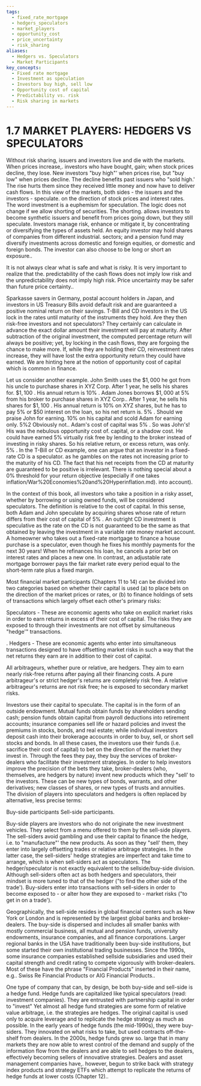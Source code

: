 ```yaml
---
tags:
  - fixed_rate_mortgage
  - hedgers_speculators
  - market_players
  - opportunity_cost
  - price_uncertainty
  - risk_sharing
aliases:
  - Hedgers vs. Speculators
  - Market Participants
key_concepts:
  - Fixed rate mortgage
  - Investment as speculation
  - Investors buy high, sell low
  - Opportunity cost of capital
  - Predictability vs. risk
  - Risk sharing in markets
---
```


# 1.7 MARKET PLAYERS: HEDGERS VS SPECULATORS  

Without risk sharing, issuers and investors live and die with the markets. When prices increase,. investors who have bought, gain; when stock prices decline, they lose. New investors "buy high"' when prices rise, but "buy low" when prices decline. The decline benefits past issuers who "sold high.' The rise hurts them since they received little money and now have to deliver cash flows. In this view of the markets, both sides - the issuers and the investors - speculate. on the direction of stock prices and interest rates. The word investment is a euphemism for speculation. The logic does not change if we allow shorting of securities. The shorting. allows investors to become synthetic issuers and benefit from prices going down, but they still speculate. Investors manage risk, enhance or mitigate it, by concentrating or diversifying the types of assets held. An equity investor may hold shares of companies from different industrial. sectors; and a pension fund may diversify investments across domestic and foreign equities, or domestic and foreign bonds. The investor can also choose to be long or short an exposure..  

It is not always clear what is safe and what is risky. It is very important to realize that the. predictability of the cash flows does not imply low risk and the unpredictability does not imply high risk. Price uncertainty may be safer than future price certainty..  

Sparkasse savers in Germany, postal account holders in Japan, and investors in US Treasury Bills avoid default risk and are guaranteed a positive nominal return on their savings. T-Bill and CD investors in the US lock in the rates until maturity of the instruments they hold. Are they then risk-free investors and not speculators? They certainly can calculate in advance the exact dollar amount their investment will pay at maturity. After subtraction of the original investment, the computed percentage return will always be positive; yet, by locking in the cash flows, they are forgoing the chance to make more. If, while they are holding their CD, reinvestment rates increase, they will have lost the extra opportunity return they could have earned. We are hinting here at the notion of opportunity cost of capital which is common in finance.  

Let us consider another example. John Smith uses the $\$1,000$ he got from his uncle to purchase shares in XYZ Corp. After 1 year, he sells his shares for. $\$1,100$ . His annual return is $10\%$ . Adam Jones borrows $\$1,000$ at $5\%$ from his broker to purchase shares in XYZ Corp.. After 1 year, he sells his shares for $\$1,100$ . His annual return is $10\%$ on XYZ shares, but he has to pay $5\%$ or $\$50$ interest on the loan, so his net return is. $5\%$ . Should we praise John for earning. $10\%$ on his capital and scold Adam for earning only. $5\%2$ Obviously not.. Adam's cost of capital was $5\%$ . So was John's! His was the nebulous opportunity cost of. capital, or a shadow cost. He could have earned $5\%$ virtually risk free by lending to the broker instead of investing in risky shares. So his relative return, or excess return, was only. $5\%$ . In the T-Bill or CD example, one can argue that an investor in a fixed-rate CD is a speculator. as he gambles on the rates not increasing prior to the maturity of his CD. The fact that his net receipts from the CD at maturity are guaranteed to be positive is irrelevant. There is nothing special about a $0\%$ threshold for your return objective (especially if one takes inflation/War%20Economies%20and%20Hyperinflation.md). into account).  

In the context of this book, all investors who take a position in a risky asset, whether by borrowing or using owned funds, will be considered speculators. The definition is relative to the cost of capital. In this sense, both Adam and John speculate by acquiring shares whose rate of return differs from their cost of capital of $5\%$ . An outright CD investment is speculative as the rate on the CD is not guaranteed to be the same as that obtained by leaving the investment in a variable rate money market account. A homeowner who takes out a fixed-rate mortgage to finance a house purchase is a speculator, even though he fixes his monthly payments for the next 30 years! When he refinances his loan, he cancels a prior bet on interest rates and places a new one. In contrast, an adjustable rate mortgage borrower pays the fair market rate every period equal to the short-term rate plus a fixed margin.  

Most financial market participants (Chapters 11 to 14) can be divided into two categories based on whether their capital is used (a) to place bets on the direction of the market prices or rates, or (b) to finance holdings of sets of transactions which largely offset each other's primary risks:  

Speculators - These are economic agents who take on explicit market risks in order to earn returns in excess of their cost of capital. The risks they are exposed to through their investments are not offset by simultaneous "hedge'" transactions.  

. Hedgers - These are economic agents who enter into simultaneous transactions designed to have offsetting market risks in such a way that the net returns they earn are in addition to their cost of capital.  

All arbitrageurs, whether pure or relative, are hedgers. They aim to earn nearly risk-free returns after paying all their financing costs. A pure arbitrageur's or strict hedger's returns are completely risk free. A relative arbitrageur's returns are not risk free; he is exposed to secondary market risks.  

Investors use their capital to speculate. The capital is in the form of an outside endowment. Mutual funds obtain funds by shareholders sending cash; pension funds obtain capital from payroll deductions into retirement accounts; insurance companies sell life or hazard policies and invest the premiums in stocks, bonds, and real estate; while individual investors deposit cash into their brokerage accounts in order to buy, sell, or short sell stocks and bonds. In all these cases, the investors use their funds (i.e. sacrifice their cost of capital) to bet on the direction of the market they invest in. Through the fees they pay, they buy the services of broker-dealers who facilitate their investment strategies. In order to help investors improve the precision of the bets they take, broker-dealers (who, themselves, are hedgers by nature) invent new products which they "sell' to the investors. These can be new types of bonds, warrants, and other derivatives; new classes of shares, or new types of trusts and annuities. The division of players into speculators and hedgers is often replaced by alternative, less precise terms:  

Buy-side participants Sell-side participants.  

Buy-side players are investors who do not originate the new investment vehicles. They select from a menu offered to them by the sell-side players. The sell-siders avoid gambling and use their capital to finance the hedge, i.e. to "manufacture"' the new products. As soon as they "sell' them, they enter into largely offsetting trades or relative arbitrage strategies. In the latter case, the sell-siders' hedge strategies are imperfect and take time to arrange, which is when sell-siders act as speculators. The hedger/speculator is not exactly equivalent to the sellside/buy-side division. Although sell-siders often act as both hedgers and speculators, their mindset is more tuned to that of the hedger ("to find the other side of the trade'). Buy-siders enter into transactions with sell-siders in order to become exposed to - or alter how they are exposed to - market risks ("to get in on a trade').  

Geographically, the sell-side resides in global financial centers such as New York or London and is represented by the largest global banks and broker-dealers. The buy-side is dispersed and includes all smaller banks with mostly commercial business, all mutual and pension funds, university endowments, insurance companies, and all finance corporations. Larger regional banks in the USA have traditionally been buy-side institutions, but some started their own institutional trading businesses. Since the 1990s, some insurance companies established sellside subsidiaries and used their capital strength and credit rating to compete vigorously with broker-dealers. Most of these have the phrase "Financial Products" inserted in their name, e.g.. Swiss Re Financial Products or AIG Financial Products..  

One type of company that can, by design, be both buy-side and sell-side is a hedge fund. Hedge funds are capitalized like typical speculators (read: investment companies). They are entrusted with partnership capital in order to "invest" Yet almost all hedge fund strategies are some form of relative value arbitrage, i.e. the strategies are hedges. The original capital is used only to acquire leverage and to replicate the hedge strategy as much as possible. In the early years of hedge funds (the mid-1990s), they were buy-siders. They innovated on what risks to take, but used contracts off-the-shelf from dealers. In the 2000s, hedge funds grew so. large that in many markets they are now able to wrest control of the demand and supply of the information flow from the dealers and are able to sell hedges to the dealers, effectively becoming sellers of innovative strategies. Dealers and asset management companies have,. however, begun to strike back with strategy index products and strategy ETFs which attempt to replicate the returns of hedge funds at lower costs (Chapter 12)..
